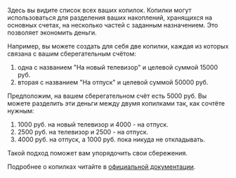 Здесь вы видите список всех ваших копилок. Копилки могут использоваться для разделения ваших накоплений, хранящихся на основных счетах, на несколько частей с заданным назначением. Это позволяет экономить деньги.

Например, вы можете создать для себя две копилки, каждая из которых связана с вашим сберегательным счётом:

1. одна с названием "На новый телевизор" и целевой суммой 15000 руб.
2. вторая с названием "На отпуск" и целевой суммой 50000 руб.

Предположим, на вашем сберегательном счёт есть 5000 руб. Вы можете разделить эти деньги между двумя копилками так, как сочтёте нужным:

1. 1000 руб. на новый телевизор и 4000 - на отпуск.
2. 2500 руб. на телевизор и 2500 - на отпуск.
3. 4000 руб. на отпуск, а 1000 руб. пока никуда не откладывать.

Такой подход поможет вам упорядочить свои сбережения.

Подробнее о копилках читайте в [официальной документации](https://firefly-iii.readthedocs.io/en/latest/advanced/piggies.html).